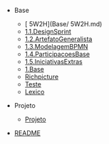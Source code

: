 
- Base
  - [ 5W2H](Base/ 5W2H.md)
  - [1.1.DesignSprint](Base/1.1.DesignSprint.md)
  - [1.2.ArtefatoGeneralista](Base/1.2.ArtefatoGeneralista.md)
  - [1.3.ModelagemBPMN](Base/1.3.ModelagemBPMN.md)
  - [1.4.ParticipacoesBase](Base/1.4.ParticipacoesBase.md)
  - [1.5.IniciativasExtras](Base/1.5.IniciativasExtras.md)
  - [1.Base](Base/1.Base.md)
  - [Richpicture](Base/Richpicture.md)
  - [Teste](Base/assets/Teste.md)
  - [Lexico](Base/lexico.md)

- Projeto
  - [Projeto](Projeto/Projeto.md)

- [README](README.md)
